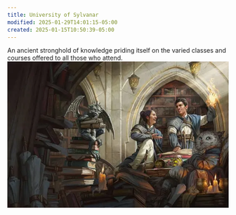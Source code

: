 ```yaml
---
title: University of Sylvanar
modified: 2025-01-29T14:01:15-05:00
created: 2025-01-15T10:50:39-05:00
---
```

An ancient stronghold of knowledge priding itself on the varied classes and courses offered to all those who attend. ![Students finding relaxation between study](/_assets/dd-strixhaven-full-cover-art-1.webp)